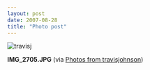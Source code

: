```yaml
---
layout: post
date: 2007-08-28
title: "Photo post"
---
```

![travisj](/images/0a954a30bd1a14980bee9ed9516c79fc3aa1ffdf08413063f29219810a807c0b.jpg)

<b>IMG_2705.JPG</b> (via <a href="http://www.flickr.com/photos/travisjohnson/1253108838/">Photos from travisjohnson</a>)